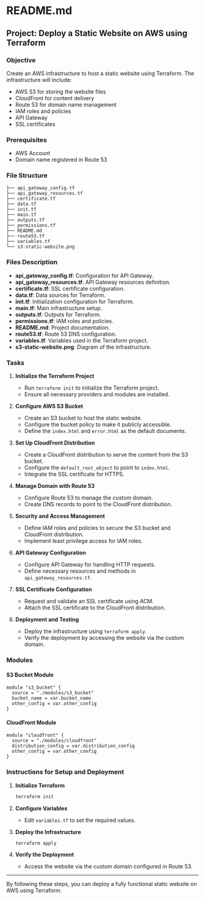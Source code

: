 # README.md

## Project: Deploy a Static Website on AWS using Terraform

### Objective
Create an AWS infrastructure to host a static website using Terraform. The infrastructure will include:
- AWS S3 for storing the website files
- CloudFront for content delivery
- Route 53 for domain name management
- IAM roles and policies
- API Gateway
- SSL certificates

### Prerequisites
- AWS Account
- Domain name registered in Route 53

### File Structure
```
├── api_gateway_config.tf
├── api_gateway_resources.tf
├── certificate.tf
├── data.tf
├── init.tf
├── main.tf
├── outputs.tf
├── permissions.tf
├── README.md
├── route53.tf
├── variables.tf
└── s3-static-website.png
```

### Files Description
- **api_gateway_config.tf**: Configuration for API Gateway.
- **api_gateway_resources.tf**: API Gateway resources definition.
- **certificate.tf**: SSL certificate configuration.
- **data.tf**: Data sources for Terraform.
- **init.tf**: Initialization configuration for Terraform.
- **main.tf**: Main infrastructure setup.
- **outputs.tf**: Outputs for Terraform.
- **permissions.tf**: IAM roles and policies.
- **README.md**: Project documentation.
- **route53.tf**: Route 53 DNS configuration.
- **variables.tf**: Variables used in the Terraform project.
- **s3-static-website.png**: Diagram of the infrastructure.

### Tasks

1. **Initialize the Terraform Project**
   - Run `terraform init` to initialize the Terraform project.
   - Ensure all necessary providers and modules are installed.

2. **Configure AWS S3 Bucket**
   - Create an S3 bucket to host the static website.
   - Configure the bucket policy to make it publicly accessible.
   - Define the `index.html` and `error.html` as the default documents.

3. **Set Up CloudFront Distribution**
   - Create a CloudFront distribution to serve the content from the S3 bucket.
   - Configure the `default_root_object` to point to `index.html`.
   - Integrate the SSL certificate for HTTPS.

4. **Manage Domain with Route 53**
   - Configure Route 53 to manage the custom domain.
   - Create DNS records to point to the CloudFront distribution.

5. **Security and Access Management**
   - Define IAM roles and policies to secure the S3 bucket and CloudFront distribution.
   - Implement least privilege access for IAM roles.

6. **API Gateway Configuration**
   - Configure API Gateway for handling HTTP requests.
   - Define necessary resources and methods in `api_gateway_resources.tf`.

7. **SSL Certificate Configuration**
   - Request and validate an SSL certificate using ACM.
   - Attach the SSL certificate to the CloudFront distribution.

8. **Deployment and Testing**
   - Deploy the infrastructure using `terraform apply`.
   - Verify the deployment by accessing the website via the custom domain.

### Modules

#### S3 Bucket Module
```hcl
module "s3_bucket" {
  source = "./modules/s3_bucket"
  bucket_name = var.bucket_name
  other_config = var.other_config
}
```

#### CloudFront Module
```hcl
module "cloudfront" {
  source = "./modules/cloudfront"
  distribution_config = var.distribution_config
  other_config = var.other_config
}
```


### Instructions for Setup and Deployment

1. **Initialize Terraform**
   ```bash
   terraform init
   ```

2. **Configure Variables**
   - Edit `variables.tf` to set the required values.

3. **Deploy the Infrastructure**
   ```bash
   terraform apply
   ```

4. **Verify the Deployment**
   - Access the website via the custom domain configured in Route 53.

---

By following these steps, you can deploy a fully functional static website on AWS using Terraform.